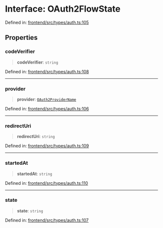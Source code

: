 # Interface: OAuth2FlowState

Defined in: [frontend/src/types/auth.ts:105](https://github.com/lsendel/sass/blob/ca8b2b87627589617e0de57047e1f50d53e78078/frontend/src/types/auth.ts#L105)

## Properties

### codeVerifier

> **codeVerifier**: `string`

Defined in: [frontend/src/types/auth.ts:108](https://github.com/lsendel/sass/blob/ca8b2b87627589617e0de57047e1f50d53e78078/frontend/src/types/auth.ts#L108)

***

### provider

> **provider**: [`OAuth2ProviderName`](../type-aliases/OAuth2ProviderName.md)

Defined in: [frontend/src/types/auth.ts:106](https://github.com/lsendel/sass/blob/ca8b2b87627589617e0de57047e1f50d53e78078/frontend/src/types/auth.ts#L106)

***

### redirectUri

> **redirectUri**: `string`

Defined in: [frontend/src/types/auth.ts:109](https://github.com/lsendel/sass/blob/ca8b2b87627589617e0de57047e1f50d53e78078/frontend/src/types/auth.ts#L109)

***

### startedAt

> **startedAt**: `string`

Defined in: [frontend/src/types/auth.ts:110](https://github.com/lsendel/sass/blob/ca8b2b87627589617e0de57047e1f50d53e78078/frontend/src/types/auth.ts#L110)

***

### state

> **state**: `string`

Defined in: [frontend/src/types/auth.ts:107](https://github.com/lsendel/sass/blob/ca8b2b87627589617e0de57047e1f50d53e78078/frontend/src/types/auth.ts#L107)
